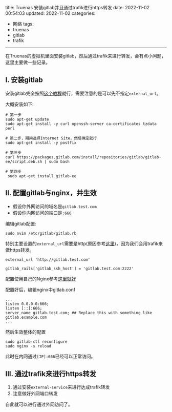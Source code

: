 title: Truenas 安装gitlab并且通过trafik进行https转发
date: 2022-11-02 00:54:03
updated: 2022-11-02
categories:
- 网络
tags:
- truenas
- gitlab
- trafik

---

在Truenas的虚拟机里面安装gitlab，然后通过trafik来进行转发，会有点小问题，这里主要做一些记录。

<!-- more -->

## I. 安装gitlab

安装gitlab完全按照[这个教程](https://about.gitlab.com/install/)就行，需要注意的是可以先不指定`external_url`。

大概安装如下:

```
# 第一步
sudo apt-get update
sudo apt-get install -y curl openssh-server ca-certificates tzdata perl

# 第二步，期间选择Internet Site，然后确定就行
sudo apt-get install -y postfix

# 第三步
curl https://packages.gitlab.com/install/repositories/gitlab/gitlab-ee/script.deb.sh | sudo bash

# 第四步
 sudo apt-get install gitlab-ee
```

## II. 配置gitlab与nginx，并生效

- 假设你外网访问的域名是`gitlab.test.com`
- 假设你内网访问的端口是`:666`

编辑gitlab配置:

```
sudo nvim /etc/gitlab/gitlab.rb
```

特别主要设置的`external_url`需要是http(原因参考[这里](https://gitlab.com/gitlab-org/omnibus-gitlab/-/issues/2283))，因为我们会用trafik来做https转发。

```
external_url 'http://gitlab.test.com'

gitlab_rails['gitlab_ssh_host'] = 'gitlab.test.com:2222'
```

配置使用自己的Nginx参考[这里就好](https://blog.dreamtobe.cn/maintain-website-server/)

配置好后，编辑nginx中gitlab.conf

```
...
listen 0.0.0.0:666;
listen [::]:666;
server_name gitlab.test.com; ## Replace this with something like gitlab.example.com
...
```

然后生效整体的配置

```
sudo gitlab-ctl reconfigure
sudo nginx -s reload
```

此时在内网通过`[IP]:666`已经可以正常访问。


## III. 通过trafik来进行https转发

1. 通过安装`external-service`来进行达成trafik转发
2. 注意做好外网端口转发

自此就可以进行通过外网访问了。
